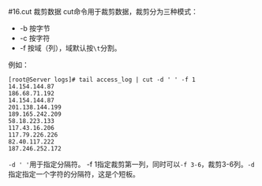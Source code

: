 #16.cut 裁剪数据
  cut命令用于裁剪数据，裁剪分为三种模式：
  - -b 按字节
  - -c 按字符
  - -f 按域（列），域默认按`\t`分割。

  例如：

```shell
[root@Server logs]# tail access_log | cut -d ' ' -f 1
14.154.144.87
186.68.71.192
14.154.144.87
201.138.144.199
189.165.242.209
58.18.223.133
117.43.16.206
117.79.226.226
82.40.117.222
187.246.252.172
```
  `-d ' '`用于指定分隔符。 -f 1指定裁剪第一列，同时可以`-f 3-6`，裁剪3-6列。`-d`指定指定一个字符的分隔符，这是个短板。



  
